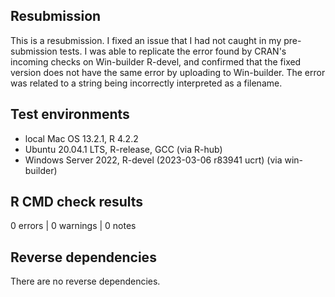 ## Resubmission

This is a resubmission. I fixed an issue that I had not caught in my
pre-submission tests. I was able to replicate the error found by CRAN's
incoming checks on Win-builder R-devel, and confirmed that the fixed version
does not have the same error by uploading to Win-builder. The error was related
to a string being incorrectly interpreted as a filename.

## Test environments
* local Mac OS 13.2.1, R 4.2.2
* Ubuntu 20.04.1 LTS, R-release, GCC (via R-hub)
* Windows Server 2022, R-devel (2023-03-06 r83941 ucrt) (via win-builder)

## R CMD check results

0 errors | 0 warnings | 0 notes

## Reverse dependencies

There are no reverse dependencies.
